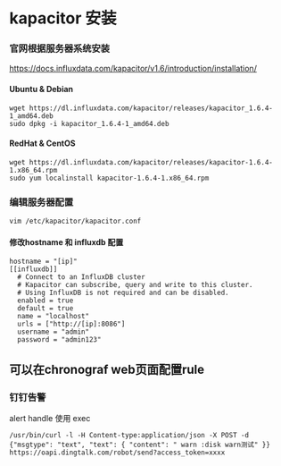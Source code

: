 # kapacitor 安装
### 官网根据服务器系统安装 
https://docs.influxdata.com/kapacitor/v1.6/introduction/installation/
#### Ubuntu & Debian
```
wget https://dl.influxdata.com/kapacitor/releases/kapacitor_1.6.4-1_amd64.deb
sudo dpkg -i kapacitor_1.6.4-1_amd64.deb
```
#### RedHat & CentOS
```
wget https://dl.influxdata.com/kapacitor/releases/kapacitor-1.6.4-1.x86_64.rpm
sudo yum localinstall kapacitor-1.6.4-1.x86_64.rpm
```
### 编辑服务器配置
```
vim /etc/kapacitor/kapacitor.conf
```
#### 修改hostname 和 influxdb 配置
```
hostname = "[ip]"
[[influxdb]]
  # Connect to an InfluxDB cluster
  # Kapacitor can subscribe, query and write to this cluster.
  # Using InfluxDB is not required and can be disabled.
  enabled = true
  default = true
  name = "localhost"
  urls = ["http://[ip]:8086"]
  username = "admin"
  password = "admin123"
```

## 可以在chronograf web页面配置rule
### 钉钉告警
alert handle 使用 exec
```
/usr/bin/curl -l -H Content-type:application/json -X POST -d {"msgtype": "text", "text": { "content": " warn :disk warn测试" }} https://oapi.dingtalk.com/robot/send?access_token=xxxx
```
